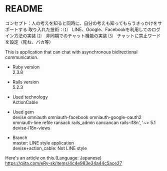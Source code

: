 # README
コンセプト：人の考えを知ると同時に、自分の考えも知ってもらうきっかけをサポートする
取り入れた技術：⑴　LINE、Google、Facebookを利用してのログイン方法の実装
            ⑵　非同期でのチャット機能の実装
            ⑶　チャットに禁止ワードを設定（死ね、バカ等）
            
This is application that can chat with asynchronous bidirectional communication.

* Ruby version  
2.3.8

* Rails version  
5.2.3

* Used technology  
ActionCable

* Used gem  
devise
omniauth
omniauth-facebook
omniauth-google-oauth2
omniauth-line
refile
ransack
rails_admin
cancancan
rails-i18n', '~> 5.1
devise-i18n-views

* Branch  
master: LINE style application  
devise+action_cable: Not LINE style  

Here's an article on this.(Language: Japanese)  
https://qiita.com/eRy-sk/items/4c4e983e34a44c5ace27

